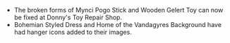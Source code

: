 ---
---

- The broken forms of Mynci Pogo Stick and Wooden Gelert Toy can now be fixed at Donny's Toy Repair Shop.
- Bohemian Styled Dress and Home of the Vandagyres Background have had hanger icons added to their images.